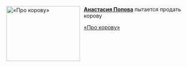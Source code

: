 <!--2025-04-14 08:00:25-->
<div class="yb">
  <div class="rss kino_kino"><a href="https://www.kino-teatr.ru/video/48246/" title="«Про корову»"><img src="https://www.kino-teatr.ru/video/6/4/48246/poster.jpg" width="196" height="147" align="left" hspace="5" style="margin: 0px 10px 0px 5px" alt="«Про корову»"/></a><a href=https://www.kino-teatr.ru/kino/acter/w/ros/365169/bio/ target=_blank><strong>Анастасия Попова</strong></a> пытается продать корову <p class="titl"><a href="https://www.kino-teatr.ru/video/48246/">«Про корову»</a></p></div>
</div>
